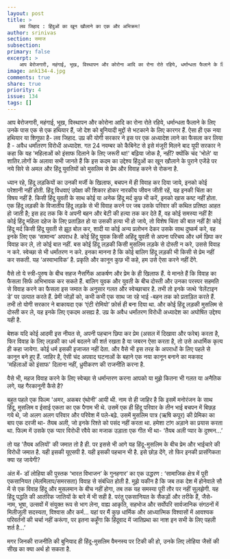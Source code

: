 ```yaml
---
layout: post
title: >
    लव जिहाद : हिंदुओं का खून खौलाने का एक और अभिक्रम!
author: srinivas
section: समाज
subsection:
primary: false
excerpt: >
    आप बेरोजगारी, महंगाई, भूख, विस्थापन और कोरोना आदि का रोना रोते रहिये, धर्मान्धता फैलाने के लिए उनके पास एक से एक हथियार हैं, जो देश को बुनियादी मुद्दों से भटकाने के लिए कारगर हैं. ऐसा ही एक नया हथियार या शिगूफा है - लव जिहाद.
image: ank134-4.jpg
comments: true
share: true
priority: 4
issue: 134
tags: []
---
```


आप बेरोजगारी, महंगाई, भूख, विस्थापन और कोरोना आदि का रोना रोते रहिये, धर्मान्धता फैलाने के लिए उनके पास एक से एक हथियार हैं, जो देश को बुनियादी मुद्दों से भटकाने के लिए कारगर हैं. ऐसा ही एक नया हथियार या शिगूफा है- लव जिहाद. उप्र की योगी सरकार ने इस पर एक अध्यादेश लाने का फैसला कर लिया है - अवैध धर्मांतरण विरोधी अध्यादेश. गत 24 नवम्बर को कैबिनेट से इसे मंजूरी मिलने बाद यूपी सरकार ने कहा कि यह  'महिलाओं को इंसाफ दिलाने के लिए जरूरी था!' बढ़िया जोक है, नहीं? क्योंकि  चंद 'भोले' या शातिर.लोगों के अलावा सभी जानते हैं कि इस कदम का उद्देश्य हिंदुओं का खून खौलाने के पुराने एजेंडे पर नये सिरे से अमल और हिंदू युवतियों को मुसलिम से प्रेम और विवाह करने से रोकना है.

ध्यान रहे, हिंदू लड़कियों का उनकी मर्जी के खिलाफ, बचपन में ही विवाह कर दिया जाये, इनको कोई परेशानी नहीं होती. हिंदू विधवाएं उपेक्षा की शिकार होकर नारकीय जीवन जीती रहें, यह इनकी चिंता का विषय नहीं है. किसी हिंदू युवती के साथ कोई या अनेक हिंदू मर्द कुछ भी करें,  इनको खास कष्ट नहीं होता. एक हिंदू लड़की के विजातीय हिंदू लड़के से भी विवाह करने पर जब उसके परिवार की कथित प्रतिष्ठा आहत हो जाती है; इस हद तक कि वे अपनी बहन और बेटी की हत्या तक कर देते हैं, वह कोई समस्या नहीं है! कोई हिंदू महिला दहेज के लिए प्रताड़ित हो या उसकी हत्या भी हो जाये, तो विशेष चिंता की बात नहीं है! कोई हिंदू मर्द किसी हिंदू युवती से झूठ बोल कर, शादी या कोई अन्य प्रलोभन देकर उसके साथ दुष्कर्म करे, वह इनके लिए एक ‘सामान्य’ अपराध है. कोई हिंदू युवक किसी अहिंदू युवती से अपना परिचय और धर्म छिपा कर विवाह कर ले, तो कोई बात नहीं. बस कोई हिंदू लड़की किसी मुसलिम लड़के से दोस्ती न करे, उससे विवाह न करे. स्वेच्छा से भी धर्मांतरण न करे. इनका मानना है कि कोई बालिग हिंदू लड़की भी किसी से प्रेम नहीं कर सकती. यह ‘अस्वाभाविक’ है. प्रकृति और कानून कुछ भी कहे, हम उसे ऐसा करने नहीं देंगे.

वैसे तो ये स्त्री-पुरुष के बीच सहज नैसर्गिक आकर्षण और प्रेम के ही खिलाफ हैं. ये मानते हैं कि विवाह का फैसला सिर्फ अभिभावक कर सकते हैं.  बालिग  युवक और युवती के बीच दोस्ती और उनका परस्पर सहमति से विवाह करने का फैसला इस जमात के अनुसार गलत और स्वेच्छाचार है. तभी तो इनके जत्थे  ‘वेलेंटाइन डे’ पर उत्पात करते हैं. प्रेमी जोड़ों को, कभी कभी एक साथ जा रहे भाई -बहन तक को प्रताड़ित करते हैं. तभी तो योगी सरकार ने बाकायदा एक ‘एंटी रोमियो’ फ़ोर्स ही बना दिया था. और कोई हिंदू लड़की मुसलिम से दोस्ती कर ले, यह इनके लिए एकदम असह्य है. उप्र के अवैध धर्मांतरण विरोधी अध्यादेश का अघोषित उद्देश्य यही है.    

बेशक यदि कोई आदमी इस नीयत से, अपनी पहचान छिपा कर प्रेम (असल में दिखावा और फरेब) करता है, फिर विवाह के लिए लड़की का धर्म बदलने की शर्त रखता है या जबरन ऐसा करता है, तो उसे अधार्मिक कृत्य ही कहा जायेगा. कोई धर्म इसकी इजाजत नहीं देता. और वैसे भी इस तरह के अपराधों के लिए पहले से कानून बने हुए हैं. जाहिर है, ऐसी चंद अपवाद घटनाओं के बहाने एक नया कानून बनाने का मकसद 'महिलाओं को इंसाफ' दिलाना नहीं, ध्रुवीकरण की राजनीति करना है.

वैसे भी, महज विवाह करने के लिए स्वेच्छा से धर्मान्तरण करना आपको या मुझे कितना भी गलत या अनैतिक लगे, यह गैरकानूनी कैसे है?

बहुत पहले एक फिल्म  'अमर, अकबर एंथोनी’ आयी थी. नाम से ही जाहिर है कि इसमें मनोरंजन के साथ हिंदू, मुसलिम व ईसाई एकता का एक पैगाम भी थे. उसमें एक ही हिंदू परिवार के तीन भाई बचपन में बिछड़ गये थे, जो अलग अलग परिवार और परिवेश में पले-बढ़े. उसमें मुसलिम पात्र (ऋषि कपूर) की प्रेमिका का बाप एक  दरजी था- तैयब अली, जो इनके रिश्ते को पसंद नहीं करता था. हमेशा टांग अड़ाने का प्रयास करता था. फिल्म में उसके एक प्यार विरोधी रवैये का मजाक  उड़ाता एक गीत भी था- ‘तैयब अली प्यार के दुश्मन...’

तो यह 'तैयब अलियों' की जमात तो है ही. पर इससे भी आगे यह हिंदू-मुसलिम के बीच प्रेम और भाईचारे की विरोधी जमात है. यही इसकी यूएसपी है. यही इसकी पहचान भी है. इसे छोड़ देंगे, तो फिर इनकी प्रासंगिकता क्या रह जायेगी?  
 
अंत में- डॉ लोहिया की पुस्तक ‘भारत विभाजन’ के गुनहगार’ का एक उद्धरण :  ‘सामाजिक क्षेत्र में पूरी एकसानियत (मेलमिलाप/समरसता) विवाह से संबंधित होती है. मुझे यकीन है कि जब तक देश में होनेवाले सौ में से एक विवाह हिंदू और मुसलमान के बीच नहीं होगा, तब तक यह समस्या पूरी तौर पर नहीं सुलझेगी. यह हिंदू पद्धति की आतंरिक जातियों के बारे में भी सही है. परंतु एकसानियत के सैकड़ों और तरीके हैं, जैसे- नाम, भूषा, उत्सवों में संयुक्त रूप से भाग लेना, वाह्य आकृति, सहभोज और सर्वोपरि सार्वजानिक संगठनों में मिलीजुली सदस्यता, विश्वास और कर्म... यहां पर मैं कुछ धार्मिक और आध्यात्मिक विश्वासों में आवश्यक परिवर्तनों की चर्चा नहीं करूंगा, पर इतना कहूँगा कि हिंदूवाद में जातिप्रथा का नाश इन सभी के लिए पहली शर्त है...’

मगर जिनकी राजनीति की बुनियाद ही हिंदू-मुसलिम वैमनस्य पर टिकी की हो, उनके लिए लोहिया जैसों की सीख का क्या अर्थ हो सकता है.